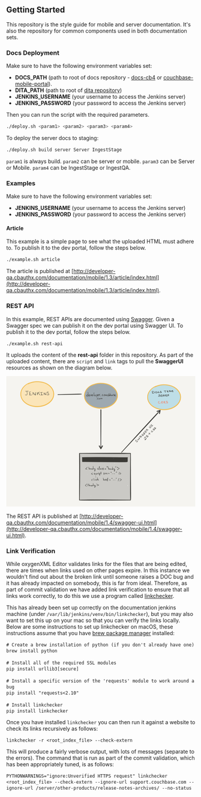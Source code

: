 ## Getting Started

This repository is the style guide for mobile and server documentation. It's also the repository for common components used in both documentation sets.

### Docs Deployment

Make sure to have the following environment variables set:

- **DOCS_PATH** (path to root of docs repository - [docs-cb4](https://github.com/couchbase/docs-cb4) or [couchbase-mobile-portal](https://github.com/couchbaselabs/couchbase-mobile-portal)).
- **DITA_PATH** (path to root of [dita repository](https://github.com/couchbaselabs/dita-ot-2.1.1))
- **JENKINS_USERNAME** (your username to access the Jenkins server)
- **JENKINS_PASSWORD** (your password to access the Jenkins server)

Then you can run the script with the required parameters.

```bash
./deploy.sh <param1> <param2> <param3> <param4>
```

To deploy the server docs to staging:

```bash
./deploy.sh build server Server IngestStage
```

`param1` is always build. `param2` can be server or mobile. `param3` can be Server or Mobile. `param4` can be IngestStage or IngestQA.

### Examples

Make sure to have the following environment variables set:

- **JENKINS_USERNAME** (your username to access the Jenkins server)
- **JENKINS_PASSWORD** (your password to access the Jenkins server)

#### Article

This example is a simple page to see what the uploaded HTML must adhere to. To publish it to the dev portal, follow the steps below.

```bash
./example.sh article
```

The article is published at [http://developer-qa.cbauthx.com/documentation/mobile/1.3/article/index.html](http://developer-qa.cbauthx.com/documentation/mobile/1.3/article/index.html).

### REST API

In this example, REST APIs are documented using [Swagger](http://swagger.io/). Given a Swagger spec we can publish it on the dev portal using Swagger UI. To publish it to the dev portal, follow the steps below.

```bash
./example.sh rest-api
```

It uploads the content of the **rest-api** folder in this repository. As part of the uploaded content, there are `script` and `link` tags to pull the **SwaggerUI** resources as shown on the diagram below.

![](assets/swagger-ui-flow.png)

The REST API is published at [http://developer-qa.cbauthx.com/documentation/mobile/1.4/swagger-ui.html](http://developer-qa.cbauthx.com/documentation/mobile/1.4/swagger-ui.html).

### Link Verification

While oxygenXML Editor validates links for the files that are being edited, there are times when links used on other pages expire. In this instance we wouldn't find out about the broken link until someone raises a DOC bug and it has already impacted on somebody, this is far from ideal. Therefore, as part of commit validation we have added link verification to ensure that all links work correctly, to do this we use a program called [linkchecker](https://github.com/wummel/linkchecker).

This has already been set up correctly on the documentation jenkins machine (under `/var/lib/jenkins/venv/bin/linkchecker`), but you may also want to set this up on your mac so that you can verify the links locally.
Below are some instructions to set up linkchecker on macOS, these instructions assume that you have [brew package manager](http://brew.sh/) installed:

```
# Create a brew installation of python (if you don't already have one)
brew install python

# Install all of the required SSL modules
pip install urllib3[secure]

# Install a specific version of the 'requests' module to work around a bug
pip install "requests<2.10"

# Install linkchecker
pip install linkchecker
```

Once you have installed `linkchecker` you can then run it against a website to check its links recursively as follows:

```
linkchecker -r <root_index_file> --check-extern
```

This will produce a fairly verbose output, with lots of messages (separate to the errors). The command that is run as part of the commit validation, which has been appropriately tuned, is as follows:

```
PYTHONWARNINGS="ignore:Unverified HTTPS request" linkchecker <root_index_file> --check-extern --ignore-url support.couchbase.com --ignore-url /server/other-products/release-notes-archives/ --no-status
```
